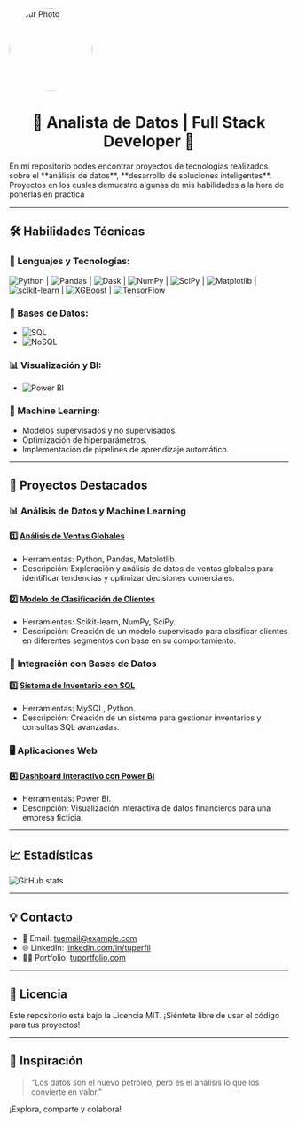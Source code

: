 <img src="https://via.placeholder.com/150" alt="Your Photo" style="border-radius: 50%; width: 150px;">
<div align="center">
  <h1>🌟 Analista de Datos | Full Stack Developer 🌟</h1>
</div>
En mi repositorio podes encontrar proyectos de tecnologias realizados sobre el **análisis de datos**, **desarrollo de soluciones inteligentes**. 
Proyectos en los cuales demuestro algunas de mis habilidades a la hora de ponerlas en practica

---

## 🛠️ **Habilidades Técnicas**
### 🔑 Lenguajes y Tecnologías:
![Python](https://img.shields.io/badge/Python-3776AB?style=for-the-badge&logo=python&logoColor=white) | ![Pandas](https://img.shields.io/badge/Pandas-150458?style=for-the-badge&logo=pandas&logoColor=white) | ![Dask](https://img.shields.io/badge/Pandas-150458?style=for-the-badge&logo=pandas&logoColor=white) | ![NumPy](https://img.shields.io/badge/NumPy-013243?style=for-the-badge&logo=numpy&logoColor=white) | ![SciPy](https://img.shields.io/badge/SciPy-CAAE6?style=for-the-badge&logo=scipy&logoColor=white) | ![Matplotlib](https://img.shields.io/badge/Matplotlib-0A77B5?style=for-the-badge) | ![scikit-learn](https://img.shields.io/badge/Scikit--Learn-F7931E?style=for-the-badge&logo=scikit-learn&logoColor=white) | ![XGBoost](https://img.shields.io/badge/Scikit--Learn-F7931E?style=for-the-badge&logo=scikit-learn&logoColor=white) | ![TensorFlow](https://img.shields.io/badge/Scikit--Learn-F7931E?style=for-the-badge&logo=scikit-learn&logoColor=white)

### 💾 Bases de Datos:
- ![SQL](https://img.shields.io/badge/SQL-4479A1?style=for-the-badge&logo=MySQL&logoColor=white)
- ![NoSQL](https://img.shields.io/badge/NoSQL-15A74B?style=for-the-badge)

### 📊 Visualización y BI:
- ![Power BI](https://img.shields.io/badge/Power--BI-F2C811?style=for-the-badge&logo=power-bi&logoColor=black)

### 🤖 Machine Learning:
- Modelos supervisados y no supervisados.
- Optimización de hiperparámetros.
- Implementación de pipelines de aprendizaje automático.

---

## 🧰 **Proyectos Destacados**
### 📊 **Análisis de Datos y Machine Learning**
#### 1️⃣ [Análisis de Ventas Globales](https://github.com/usuario/proyecto-ventas)
- Herramientas: Python, Pandas, Matplotlib.
- Descripción: Exploración y análisis de datos de ventas globales para identificar tendencias y optimizar decisiones comerciales.

#### 2️⃣ [Modelo de Clasificación de Clientes](https://github.com/usuario/modelo-clasificacion)
- Herramientas: Scikit-learn, NumPy, SciPy.
- Descripción: Creación de un modelo supervisado para clasificar clientes en diferentes segmentos con base en su comportamiento.

### 🔗 **Integración con Bases de Datos**
#### 3️⃣ [Sistema de Inventario con SQL](https://github.com/usuario/inventario-sql)
- Herramientas: MySQL, Python.
- Descripción: Creación de un sistema para gestionar inventarios y consultas SQL avanzadas.

### 🖥️ **Aplicaciones Web**
#### 4️⃣ [Dashboard Interactivo con Power BI](https://github.com/usuario/dashboard-powerbi)
- Herramientas: Power BI.
- Descripción: Visualización interactiva de datos financieros para una empresa ficticia.

---

## 📈 **Estadísticas**
![GitHub stats](https://github-readme-stats.vercel.app/api?username=usuario&show_icons=true&theme=radical)

---

## 💡 **Contacto**
- 📧 Email: [tuemail@example.com](mailto:tuemail@example.com)
- 🌐 LinkedIn: [linkedin.com/in/tuperfil](https://linkedin.com/in/tuperfil)
- 🧑‍💻 Portfolio: [tuportfolio.com](https://tuportfolio.com)

---

## 📝 **Licencia**
Este repositorio está bajo la Licencia MIT. ¡Siéntete libre de usar el código para tus proyectos!

---

## 🎨 **Inspiración**
> "Los datos son el nuevo petróleo, pero es el análisis lo que los convierte en valor."

¡Explora, comparte y colabora!
